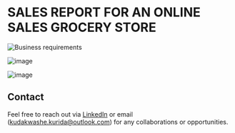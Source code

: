 # SALES REPORT FOR AN ONLINE SALES GROCERY STORE


![Business requirements](https://github.com/user-attachments/assets/3cfd5108-77fe-4eff-adec-69b8f951efab)

![image](https://github.com/user-attachments/assets/aa21f701-9f0f-4c61-afd9-4b9ede0b205a)

![image](https://github.com/user-attachments/assets/975efb49-e663-4e5e-a6df-38cc103b5122)



## Contact
Feel free to reach out via [LinkedIn](https://www.linkedin.com/in/kudakwashe-kurida-32870714a/) or email (kudakwashe.kurida@outlook.com) for any collaborations or opportunities.



 
